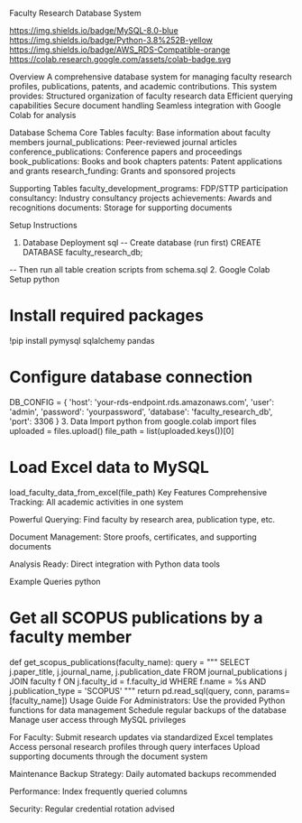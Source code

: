 Faculty Research Database System

https://img.shields.io/badge/MySQL-8.0-blue
https://img.shields.io/badge/Python-3.8%252B-yellow
https://img.shields.io/badge/AWS_RDS-Compatible-orange
https://colab.research.google.com/assets/colab-badge.svg

Overview
A comprehensive database system for managing faculty research profiles, publications, patents, and academic contributions. This system provides:
Structured organization of faculty research data
Efficient querying capabilities
Secure document handling
Seamless integration with Google Colab for analysis

Database Schema
Core Tables
faculty: Base information about faculty members
journal_publications: Peer-reviewed journal articles
conference_publications: Conference papers and proceedings
book_publications: Books and book chapters
patents: Patent applications and grants
research_funding: Grants and sponsored projects

Supporting Tables
faculty_development_programs: FDP/STTP participation
consultancy: Industry consultancy projects
achievements: Awards and recognitions
documents: Storage for supporting documents

Setup Instructions
1. Database Deployment
sql
-- Create database (run first)
CREATE DATABASE faculty_research_db;

-- Then run all table creation scripts from schema.sql
2. Google Colab Setup
python
# Install required packages
!pip install pymysql sqlalchemy pandas

# Configure database connection
DB_CONFIG = {
    'host': 'your-rds-endpoint.rds.amazonaws.com',
    'user': 'admin',
    'password': 'yourpassword',
    'database': 'faculty_research_db',
    'port': 3306
}
3. Data Import
python
from google.colab import files
uploaded = files.upload()
file_path = list(uploaded.keys())[0]

# Load Excel data to MySQL
load_faculty_data_from_excel(file_path)
Key Features
Comprehensive Tracking: All academic activities in one system

Powerful Querying: Find faculty by research area, publication type, etc.

Document Management: Store proofs, certificates, and supporting documents

Analysis Ready: Direct integration with Python data tools

Example Queries
python
# Get all SCOPUS publications by a faculty member
def get_scopus_publications(faculty_name):
    query = """
    SELECT j.paper_title, j.journal_name, j.publication_date 
    FROM journal_publications j
    JOIN faculty f ON j.faculty_id = f.faculty_id
    WHERE f.name = %s AND j.publication_type = 'SCOPUS'
    """
    return pd.read_sql(query, conn, params=[faculty_name])
Usage Guide
For Administrators:
Use the provided Python functions for data management
Schedule regular backups of the database
Manage user access through MySQL privileges

For Faculty:
Submit research updates via standardized Excel templates
Access personal research profiles through query interfaces
Upload supporting documents through the document system

Maintenance
Backup Strategy: Daily automated backups recommended

Performance: Index frequently queried columns

Security: Regular credential rotation advised

